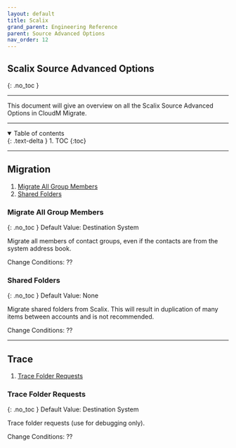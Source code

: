 ```yaml
---
layout: default
title: Scalix
grand_parent: Engineering Reference
parent: Source Advanced Options
nav_order: 12
---
```


## Scalix Source Advanced Options
{: .no_toc }

---

This document will give an overview on all the Scalix Source Advanced Options in CloudM Migrate. 

---
<a name="top"></a>
<details open markdown="block">
  <summary>
    Table of contents
  </summary>
  {: .text-delta }
1. TOC
{:toc}
</details>

---
## Migration

1. [Migrate All Group Members](#migallgroup)
2. [Shared Folders](#sharedfold)

### Migrate All Group Members <a name="migallgroup"></a>
{: .no_toc }
Default Value: Destination System

Migrate all members of contact groups, even if the contacts are from the system address book.

Change Conditions: ??

### Shared Folders <a name="sharedfold"></a>
{: .no_toc }
Default Value: None

Migrate shared folders from Scalix. This will result in duplication of many items between accounts and is not recommended.

Change Conditions: ??

---
## Trace

1. [Trace Folder Requests](#tracefold)

### Trace Folder Requests <a name="tracefold"></a>
{: .no_toc }
Default Value: Destination System

Trace folder requests (use for debugging only).

Change Conditions: ??
